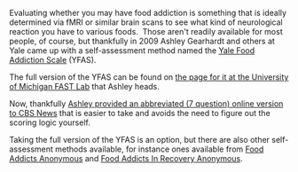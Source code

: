 Evaluating whether you may have food addiction is something that is ideally determined via fMRI or similar brain scans to see what kind of neurological reaction you have to various foods.  Those aren't readily available for most people, of course, but thankfully in 2009 Ashley Gearhardt and others at Yale came up with a self-assessment method named the [Yale Food Addiction Scale](https://en.wikipedia.org/wiki/Yale_Food_Addiction_Scale) (YFAS).

The full version of the YFAS can be found on [the page for it at the University of Michigan FAST Lab](http://fastlab.psych.lsa.umich.edu/yale-food-addiction-scale/) that Ashley heads.

Now, thankfully [Ashley provided an abbreviated (7 question) online version to CBS News](http://www.cbsnews.com/news/are-you-a-food-addict-take-the-yale-food-addiction-scale-survey/) that is easier to take and avoids the need to figure out the scoring logic yourself.

Taking the full version of the YFAS is an option, but there are also other self-assessment methods available, for instance ones available from [Food Addicts Anonymous](http://www.foodaddictsanonymous.org/are-you-food-addict) and [Food Addicts In Recovery Anonymous](http://www.foodaddicts.org/am-i-a-food-addict).

&nbsp;